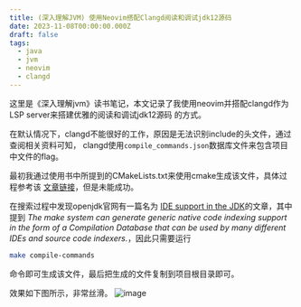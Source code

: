 ```yaml
---
title: (深入理解JVM) 使用Neovim搭配Clangd阅读和调试jdk12源码
date: 2023-11-08T00:00:00.000Z
draft: false
tags:
  - java
  - jvm
  - neovim
  - clangd
---
```

这里是《深入理解jvm》读书笔记，本文记录了我使用neovim并搭配clangd作为LSP server来搭建优雅的阅读和调试jdk12源码
的方式。

在默认情况下，clangd不能很好的工作，原因是无法识别include的头文件，通过查阅相关资料可知，
clangd使用`compile_commands.json`数据库文件来包含项目中文件的flag。

最初我通过使用书中所提到的CMakeLists.txt来使用cmake生成该文件，具体过程参考该
[文章链接](https://gist.github.com/Strus/042a92a00070a943053006bf46912ae9)，但是未能成功。

在搜索过程中发现openjdk官网有一篇名为
[IDE support in the JDK](https://hg.openjdk.org/jdk/jdk/raw-file/tip/doc/ide.html)的文章，其中提到
*The make system can generate generic native code indexing support in the form of a Compilation Database that 
can be used by many different IDEs and source code indexers.*，因此只需要运行

```bash
make compile-commands
```
命令即可生成该文件，最后把生成的文件复制到项目根目录即可。

效果如下图所示，非常丝滑。
![image](https://z1.ax1x.com/2023/11/08/pi17okQ.png)















